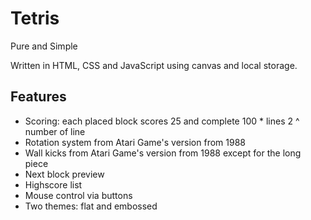 # Tetris
Pure and Simple

Written in HTML, CSS and JavaScript using canvas and local storage.

## Features
- Scoring: each placed block scores 25 and complete 100 * lines 2 ^ number of line
- Rotation system from Atari Game's version from 1988
- Wall kicks from Atari Game's version from 1988 except for the long piece
- Next block preview
- Highscore list
- Mouse control via buttons
- Two themes: flat and embossed